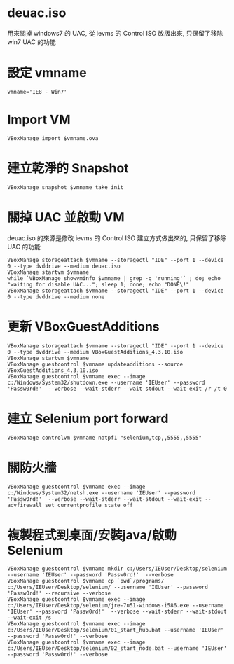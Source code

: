 # deuac.iso 
  
用來關掉 windows7 的 UAC, 從 ievms 的 Control ISO 改版出來, 只保留了移除 win7 UAC 的功能

# 設定 vmname

    vmname='IE8 - Win7'
# Import VM

    VBoxManage import $vmname.ova

# 建立乾淨的 Snapshot

    VBoxManage snapshot $vmname take init


# 關掉 UAC 並啟動 VM

deuac.iso 的來源是修改 ievms 的 Control ISO 建立方式做出來的, 只保留了移除 UAC 的功能

    VBoxManage storageattach $vmname --storagectl "IDE" --port 1 --device 0 --type dvddrive --medium deuac.iso 
    VBoxManage startvm $vmname
    while `VBoxManage showvminfo $vmname | grep -q 'running'` ; do; echo "waiting for disable UAC..."; sleep 1; done; echo "DONE\!"
    VBoxManage storageattach $vmname --storagectl "IDE" --port 1 --device 0 --type dvddrive --medium none 
  
# 更新 VBoxGuestAdditions

    VBoxManage storageattach $vmname --storagectl "IDE" --port 1 --device 0 --type dvddrive --medium VBoxGuestAdditions_4.3.10.iso
    VBoxManage startvm $vmname
    VBoxManage guestcontrol $vmname updateadditions --source VBoxGuestAdditions_4.3.10.iso
    VBoxManage guestcontrol $vmname exec --image c:/Windows/System32/shutdown.exe --username 'IEUser' --password 'Passw0rd!'  --verbose --wait-stderr --wait-stdout --wait-exit /r /t 0

# 建立 Selenium port forward
    
    VBoxManage controlvm $vmname natpf1 "selenium,tcp,,5555,,5555"

# 關防火牆
    
    VBoxManage guestcontrol $vmname exec --image c:/Windows/System32/netsh.exe --username 'IEUser' --password 'Passw0rd!'  --verbose --wait-stderr --wait-stdout --wait-exit -- advfirewall set currentprofile state off

# 複製程式到桌面/安裝java/啟動 Selenium

    VBoxManage guestcontrol $vmname mkdir c:/Users/IEUser/Desktop/selenium --username 'IEUser' --password 'Passw0rd!'  --verbose
    VBoxManage guestcontrol $vmname cp `pwd`/programs/ c:/Users/IEUser/Desktop/selenium/ --username 'IEUser' --password 'Passw0rd!' --recursive --verbose
    VBoxManage guestcontrol $vmname exec --image c:/Users/IEUser/Desktop/selenium/jre-7u51-windows-i586.exe --username 'IEUser' --password 'Passw0rd!'  --verbose --wait-stderr --wait-stdout --wait-exit /s
    VBoxManage guestcontrol $vmname exec --image c:/Users/IEUser/Desktop/selenium/01_start_hub.bat --username 'IEUser' --password 'Passw0rd!' --verbose
    VBoxManage guestcontrol $vmname exec --image c:/Users/IEUser/Desktop/selenium/02_start_node.bat --username 'IEUser' --password 'Passw0rd!' --verbose



